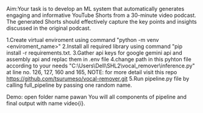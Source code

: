 Aim:Your task is to develop an ML system that automatically generates engaging and informative YouTube Shorts from a 30-minute video podcast. The generated Shorts should effectively capture the key points and insights discussed in the original podcast.


1.Create virtual enviroment using command "python -m venv <enviroment_name>"
2.Install all required library using command "pip install -r requirements.txt.
3.Gather api keys for google gemini api and assembly api and replac them in .env file
4.change path in this pyhton file according to your needs "C:\Users\Dell\SHL2\vocal_remover\inference.py" at line no. 126, 127, 160 and 165,
NOTE: for more detail visit this repo https://github.com/tsurumeso/vocal-remover.git
5.Run pipeline.py file by calling full_pipeline by passing one random name.


Demo: open folder name pawan You will all components of pipeline and final output with name video{i}.
